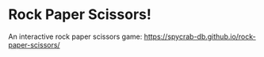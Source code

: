 # Rock Paper Scissors!
An interactive rock paper scissors game:
https://spycrab-db.github.io/rock-paper-scissors/